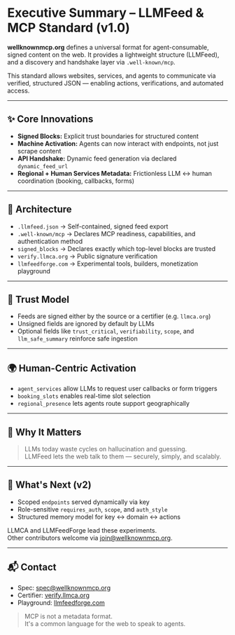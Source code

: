 # Executive Summary – LLMFeed & MCP Standard (v1.0)

**wellknownmcp.org** defines a universal format for agent-consumable, signed content on the web. It provides a lightweight structure (LLMFeed), and a discovery and handshake layer via `.well-known/mcp`.

This standard allows websites, services, and agents to communicate via verified, structured JSON — enabling actions, verifications, and automated access.

---

## ✨ Core Innovations
- **Signed Blocks:** Explicit trust boundaries for structured content
- **Machine Activation:** Agents can now interact with endpoints, not just scrape content
- **API Handshake:** Dynamic feed generation via declared `dynamic_feed_url`
- **Regional + Human Services Metadata:** Frictionless LLM ↔ human coordination (booking, callbacks, forms)

---

## 🧱 Architecture
- `.llmfeed.json` → Self-contained, signed feed export
- `.well-known/mcp` → Declares MCP readiness, capabilities, and authentication method
- `signed_blocks` → Declares exactly which top-level blocks are trusted
- `verify.llmca.org` → Public signature verification
- `llmfeedforge.com` → Experimental tools, builders, monetization playground

---

## 🔐 Trust Model
- Feeds are signed either by the source or a certifier (e.g. `llmca.org`)
- Unsigned fields are ignored by default by LLMs
- Optional fields like `trust_critical`, `verifiability`, `scope`, and `llm_safe_summary` reinforce safe ingestion

---

## 🌍 Human-Centric Activation
- `agent_services` allow LLMs to request user callbacks or form triggers
- `booking_slots` enables real-time slot selection
- `regional_presence` lets agents route support geographically

---

## 🧠 Why It Matters
> LLMs today waste cycles on hallucination and guessing.  
> LLMFeed lets the web talk to them — securely, simply, and scalably.

---

## 🔭 What's Next (v2)
- Scoped `endpoints` served dynamically via key
- Role-sensitive `requires_auth`, `scope`, and `auth_style`
- Structured memory model for key ↔ domain ↔ actions

LLMCA and LLMFeedForge lead these experiments.  
Other contributors welcome via [join@wellknownmcp.org](mailto:join@wellknownmcp.org).

---

## 📬 Contact
- Spec: [spec@wellknownmcp.org](mailto:spec@wellknownmcp.org)  
- Certifier: [verify.llmca.org](https://verify.llmca.org)  
- Playground: [llmfeedforge.com](https://llmfeedforge.com)

> MCP is not a metadata format.  
> It's a common language for the web to speak to agents.

